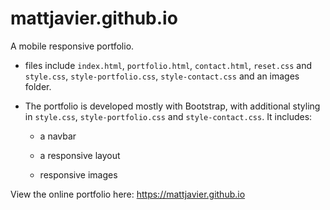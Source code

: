 # mattjavier.github.io

A mobile responsive portfolio.

* files include `index.html`, `portfolio.html`, `contact.html`, `reset.css` and `style.css`, `style-portfolio.css`, `style-contact.css` and an images folder.

* The portfolio is developed mostly with Bootstrap, with additional styling in `style.css`, `style-portfolio.css` and `style-contact.css`. It includes:

  * a navbar

  * a responsive layout

  * responsive images

View the online portfolio here: https://mattjavier.github.io